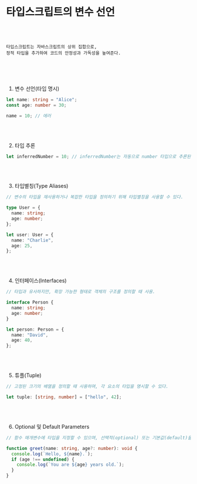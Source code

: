 # 타입스크립트의 변수 선언

<br /><br />

```
타입스크립트는 자바스크립트의 상위 집합으로,
정적 타입을 추가하여 코드의 안정성과 가독성을 높여준다.
```

<br /><br /><br />

1. 변수 선언(타입 명시)

```typescript
let name: string = "Alice";
const age: number = 30;

name = 10; // 에러
```

<br /><br />

2. 타입 추론

```typescript
let inferredNumber = 10; // inferredNumber는 자동으로 number 타입으로 추론된다.
```

<br /><br />

3. 타입별칭(Type Aliases)

```typescript
// 변수의 타입을 재사용하거나 복잡한 타입을 정의하기 위해 타입별칭을 사용할 수 있다.

type User = {
  name: string;
  age: number;
};

let user: User = {
  name: "Charlie",
  age: 25,
};
```

<br /><br />

4. 인터페이스(Interfaces)

```typescript
// 타입과 유사하지만, 확장 가능한 형태로 객체의 구조를 정의할 때 사용.

interface Person {
  name: string;
  age: number;
}

let person: Person = {
  name: "David",
  age: 40,
};
```

<br /><br />

5. 튜플(Tuple)

```typescript
// 고정된 크기의 배열을 정의할 때 사용하며, 각 요소의 타입을 명시할 수 있다.

let tuple: [string, number] = ["hello", 42];
```

<br /><br />

6. Optional 및 Default Parameters

```typescript
// 함수 매개변수에 타입을 지정할 수 있으며, 선택적(optional) 또는 기본값(default)을 설정할 수 있다.

function greet(name: string, age?: number): void {
  console.log(`Hello, ${name}.`);
  if (age !== undefined) {
    console.log(`You are ${age} years old.`);
  }
}
```
